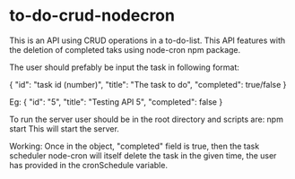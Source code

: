 # to-do-crud-nodecron

This is an API using CRUD operations in a to-do-list. This API features with the deletion of completed taks using node-cron npm package.

The user should prefably be input the task in following format:

  {
    "id": "task id (number)",
    "title": "The task to do",
    "completed": true/false
  }

  Eg:
  {
    "id": "5",
    "title": "Testing API 5",
    "completed": false
  }

  To run the server user should be in the root directory and scripts are: npm start
  This will start the server. 

  Working: Once in the object, "completed" field is true, then the task scheduler node-cron will itself delete the task in the given time, the user has provided in 
  the cronSchedule variable.
